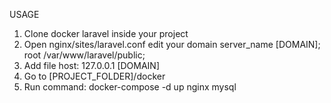 USAGE

1. Clone docker laravel inside your project
2. Open nginx/sites/laravel.conf edit your domain
    server_name [DOMAIN];
    root /var/www/laravel/public;
3. Add file host: 127.0.0.1 [DOMAIN]
4. Go to [PROJECT_FOLDER]/docker
5. Run command: docker-compose -d up nginx mysql